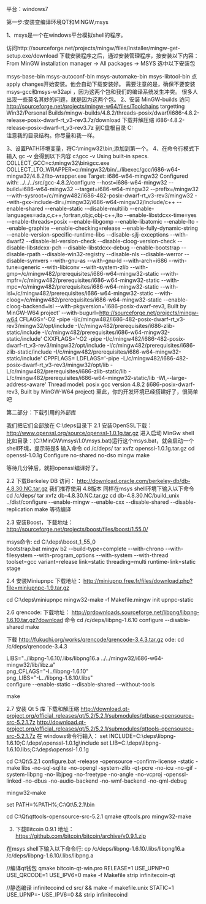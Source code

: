 平台：windows7

第一步:安装变编译环境QT和MINGW,msys

1、msys是一个在windows平台模拟shell的程序。
   
访问http://sourceforge.net/projects/mingw/files/Installer/mingw-get-setup.exe/download
下载安装程序之后，通过安装管理程序，按安装以下内容：
From MinGW installation manager -> All packages -> MSYS
选中以下安装包

msys-base-bin
msys-autoconf-bin
msys-automake-bin
msys-libtool-bin
点 apply changes开始安装。他会自动下载安装好。
需要注意的是，确保不要安装msys-gcc和msys-w32api ，因为这两个包和我们的编译系统发生冲突。
很多人出现一些莫名其妙的问题，就是因为这两个包。
2、安装 MinGW-builds
 访问
http://sourceforge.net/projects/mingw-w64/files/Toolchains targetting Win32/Personal Builds/mingw-builds/4.8.2/threads-posix/dwarf/i686-4.8.2-release-posix-dwarf-rt_v3-rev3.7z/download
下载并解压缩 i686-4.8.2-release-posix-dwarf-rt_v3-rev3.7z 到C盘根目录  C:\
注意我的目录结构。你尽量和我一样。

3、设置PATH环境变量，将C:\mingw32\bin;添加到第一个。
4、在命令行模式下输入 gc -v 会得到以下内容
c:\gcc -v
Using built-in specs.
COLLECT_GCC=c:\mingw32\bin\gcc.exe
COLLECT_LTO_WRAPPER=c:/mingw32/bin/../libexec/gcc/i686-w64-mingw32/4.8.2/lto-wrapper.exe
Target: i686-w64-mingw32
Configured with: ../../../src/gcc-4.8.2/configure --host=i686-w64-mingw32 --build=i686-w64-mingw32 --target=i686-w64-mingw32 --prefix=/mingw32 --with-sysroot=/c/mingw482/i686-482-posix-dwarf-rt_v3-rev3/mingw32 --with-gxx-include-dir=/mingw32/i686-w64-mingw32/include/c++ --enable-shared --enable-static --disable-multilib --enable-languages=ada,c,c++,fortran,objc,obj-c++,lto --enable-libstdcxx-time=yes --enable-threads=posix --enable-libgomp --enable-libatomic --enable-lto --enable-graphite --enable-checking=release --enable-fully-dynamic-string --enable-version-specific-runtime-libs --disable-sjlj-exceptions --with-dwarf2 --disable-isl-version-check --disable-cloog-version-check --disable-libstdcxx-pch --disable-libstdcxx-debug --enable-bootstrap --disable-rpath --disable-win32-registry --disable-nls --disable-werror --disable-symvers --with-gnu-as --with-gnu-ld --with-arch=i686 --with-tune=generic --with-libiconv --with-system-zlib --with-gmp=/c/mingw482/prerequisites/i686-w64-mingw32-static --with-mpfr=/c/mingw482/prerequisites/i686-w64-mingw32-static --with-mpc=/c/mingw482/prerequisites/i686-w64-mingw32-static --with-isl=/c/mingw482/prerequisites/i686-w64-mingw32-static --with-cloog=/c/mingw482/prerequisites/i686-w64-mingw32-static --enable-cloog-backend=isl --with-pkgversion='i686-posix-dwarf-rev3, Built by MinGW-W64 project' --with-bugurl=http://sourceforge.net/projects/mingw-w64 CFLAGS='-O2 -pipe -I/c/mingw482/i686-482-posix-dwarf-rt_v3-rev3/mingw32/opt/include -I/c/mingw482/prerequisites/i686-zlib-static/include -I/c/mingw482/prerequisites/i686-w64-mingw32-static/include' CXXFLAGS='-O2 -pipe -I/c/mingw482/i686-482-posix-dwarf-rt_v3-rev3/mingw32/opt/include -I/c/mingw482/prerequisites/i686-zlib-static/include -I/c/mingw482/prerequisites/i686-w64-mingw32-static/include' CPPFLAGS= LDFLAGS='-pipe -L/c/mingw482/i686-482-posix-dwarf-rt_v3-rev3/mingw32/opt/lib -L/c/mingw482/prerequisites/i686-zlib-static/lib -L/c/mingw482/prerequisites/i686-w64-mingw32-static/lib -Wl,--large-address-aware'
Thread model: posix
gcc version 4.8.2 (i686-posix-dwarf-rev3, Built by MinGW-W64 project)
至此，你的开发环境已经搭建好了，很简单吧

第二部分：下载引用的外部库

我们把它们全部放在 C:\deps目录下
2.1 安装OpenSSL下载：http://www.openssl.org/source/openssl-1.0.1g.tar.gz
 进入启动 MinGw shell 比如目录：(C:\MinGW\msys\1.0\msys.bat)运行这个msys.bat，就会启动一个shell环境，提示符是$
输入命令
cd /c/deps/
tar xvfz openssl-1.0.1g.tar.gz
cd openssl-1.0.1g
Configure no-shared no-dso mingw
make

等待几分钟后，就把openssl编译好了。

2.2 下载Berkeley DB 访问： http://download.oracle.com/berkeley-db/db-4.8.30.NC.tar.gz
我们推荐使用  4.8版本 
同样在msys shell环境下输入以下命令
cd /c/deps/
tar xvfz db-4.8.30.NC.tar.gz
cd db-4.8.30.NC/build_unix
../dist/configure --enable-mingw --enable-cxx --disable-shared --disable-replication
make
等待编译

2.3 安装Boost，下载地址： http://sourceforge.net/projects/boost/files/boost/1.55.0/

msys命令:
cd C:\deps\boost_1_55_0\
bootstrap.bat mingw
b2 --build-type=complete --with-chrono --with-filesystem --with-program_options --with-system --with-thread toolset=gcc variant=release link=static threading=multi runtime-link=static stage


2.4 安装Miniupnpc 下载地址： http://miniupnp.free.fr/files/download.php?file=miniupnpc-1.9.tar.gz

cd C:\deps\miniupnpc
mingw32-make -f Makefile.mingw init upnpc-static

2.6 qrencode:
下载地址： http://prdownloads.sourceforge.net/libpng/libpng-1.6.10.tar.gz?download 
命令
cd /c/deps/libpng-1.6.10
configure --disable-shared
make

下载 http://fukuchi.org/works/qrencode/qrencode-3.4.3.tar.gz ode:
cd /c/deps/qrencode-3.4.3

LIBS="../libpng-1.6.10/.libs/libpng16.a ../../mingw32/i686-w64-mingw32/lib/libz.a" \
png_CFLAGS="-I../libpng-1.6.10" \
png_LIBS="-L../libpng-1.6.10/.libs" \
configure --enable-static --disable-shared --without-tools

make


2.7 安装 Qt 5 库
下载和解压缩
http://download.qt-project.org/official_releases/qt/5.2/5.2.1/submodules/qtbase-opensource-src-5.2.1.7z
http://download.qt-project.org/official_releases/qt/5.2/5.2.1/submodules/qttools-opensource-src-5.2.1.7z
在 windows命令行输入：
set INCLUDE=C:\deps\libpng-1.6.10;C:\deps\openssl-1.0.1g\include
set LIB=C:\deps\libpng-1.6.10\.libs;C:\deps\openssl-1.0.1g

cd C:\Qt\5.2.1
configure.bat -release -opensource -confirm-license -static -make libs -no-sql-sqlite -no-opengl -system-zlib -qt-pcre -no-icu -no-gif -system-libpng -no-libjpeg -no-freetype -no-angle -no-vcproj -openssl-linked -no-dbus -no-audio-backend -no-wmf-backend -no-qml-debug

mingw32-make

set PATH=%PATH%;C:\Qt\5.2.1\bin

cd C:\Qt\qttools-opensource-src-5.2.1
qmake qttools.pro
mingw32-make

3. 下载Bitcoin 0.9.1 地址： https://github.com/bitcoin/bitcoin/archive/v0.9.1.zip

在msys shell下输入以下命令行:
cp /c/deps/libpng-1.6.10/.libs/libpng16.a /c/deps/libpng-1.6.10/.libs/libpng.a


//编译qt钱包
qmake bitcoin-qt-win.pro RELEASE=1 USE_UPNP=0 USE_QRCODE=1 USE_IPV6=0 
make -f Makefile 
strip infinitecoin-qt

//静态编译 infinitecoind
cd src/ && make -f makefile.unix STATIC=1 USE_UPNP=- USE_IPV6=0 && strip infinitecoind
